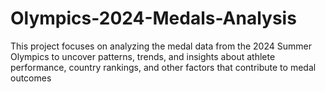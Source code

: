 # Olympics-2024-Medals-Analysis
This project focuses on analyzing the medal data from the 2024 Summer Olympics to uncover patterns, trends, and insights about athlete performance, country rankings, and other factors that contribute to medal outcomes
